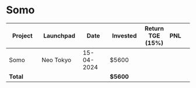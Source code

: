 # Somo



<table data-full-width="true"><thead><tr><th width="152">Project</th><th width="138">Launchpad</th><th width="132">Date</th><th width="133">Invested</th><th>Return TGE (15%)</th><th>PNL</th><th></th></tr></thead><tbody><tr><td>Somo</td><td>Neo Tokyo</td><td>15-04-2024</td><td>$5600</td><td></td><td></td><td></td></tr><tr><td><strong>Total</strong></td><td></td><td></td><td><strong>$5600</strong></td><td></td><td></td><td></td></tr></tbody></table>


